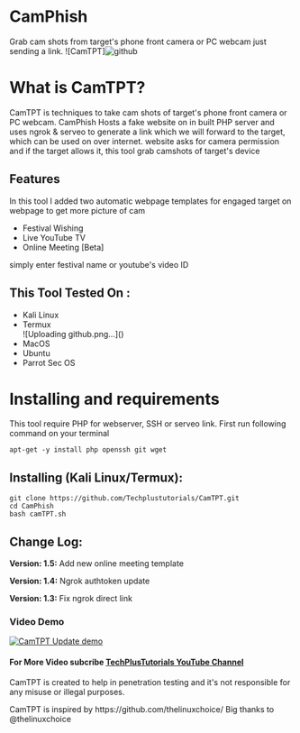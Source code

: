 # CamPhish
Grab cam shots from target's phone front camera or PC webcam just sending a link.
![CamTPT]![github](https://user-images.githubusercontent.com/82097541/149163961-48799ce8-ddd5-4383-aad3-2f3154bac25f.png)


# What is CamTPT?
<p>CamTPT is techniques to take cam shots of target's phone front camera or PC webcam. CamPhish Hosts a fake website on in built PHP server and uses ngrok & serveo to generate a link which we will forward to the target, which can be used on over internet. website asks for camera permission and if the target allows it, this tool grab camshots of target's device</p>

## Features
<p>In this tool I added two automatic webpage templates for engaged target on webpage to get more picture of cam</p>
<ul>
  <li>Festival Wishing</li>
  <li>Live YouTube TV</li>
   <li>Online Meeting [Beta]</li>
</ul>
<p>simply enter festival name or youtube's video ID</p>

## This Tool Tested On :
<ul>
  <li>Kali Linux</li>
  <li>Termux</li>![Uploading github.png…]()

  <li>MacOS</li>
  <li>Ubuntu</li>
  <li>Parrot Sec OS</li>
</ul>

# Installing and requirements
<p>This tool require PHP for webserver, SSH or serveo link. First run following command on your terminal</p>

```
apt-get -y install php openssh git wget
```

## Installing (Kali Linux/Termux):

```
git clone https://github.com/Techplustutorials/CamTPT.git
cd CamPhish
bash camTPT.sh
```

## Change Log:

<p><b>Version: 1.5:</b> Add new online meeting template</p>
<p><b>Version: 1.4:</b> Ngrok authtoken update</p>
<p><b>Version: 1.3:</b> Fix ngrok direct link</p>

### Video Demo
[![CamTPT Update demo]()]()
#### For More Video subcribe <a href="http://youtube.com/techplustutorials">TechPlusTutorials YouTube Channel</a>
<p>CamTPT is created to help in penetration testing and it's not responsible for any misuse or illegal purposes.</p>
<p>CamTPT is inspired by https://github.com/thelinuxchoice/ Big thanks to @thelinuxchoice</p>
